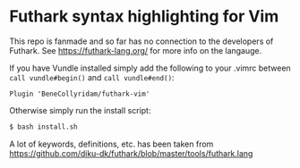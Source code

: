 # Futhark syntax highlighting for Vim

This repo is fanmade and so far has no connection to the developers of
Futhark. See https://futhark-lang.org/ for more info on the langauge.

If you have Vundle installed simply add the following to your .vimrc between
`call vundle#begin()` and `call vundle#end()`:

```
Plugin 'BeneCollyridam/futhark-vim'
```

Otherwise simply run the install script:

```bash
$ bash install.sh
```

A lot of keywords, definitions, etc. has been taken from
https://github.com/diku-dk/futhark/blob/master/tools/futhark.lang
